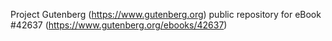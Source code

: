 Project Gutenberg (https://www.gutenberg.org) public repository for eBook #42637 (https://www.gutenberg.org/ebooks/42637)
